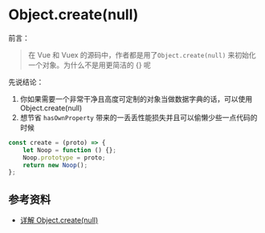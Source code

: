 # Object.create(null)

前言：

> 在 Vue 和 Vuex 的源码中，作者都是用了`Object.create(null)` 来初始化一个对象。为什么不是用更简洁的 {} 呢

先说结论：

1. 你如果需要一个非常干净且高度可定制的对象当做数据字典的话，可以使用 Object.create(null)
2. 想节省 `hasOwnProperty` 带来的一丢丢性能损失并且可以偷懒少些一点代码的时候

```javascript
const create = (proto) => {
    let Noop = function () {};
    Noop.prototype = proto;
    return new Noop();
};
```

## 参考资料

-   [详解 Object.create(null)](https://juejin.cn/post/6844903589815517192)
